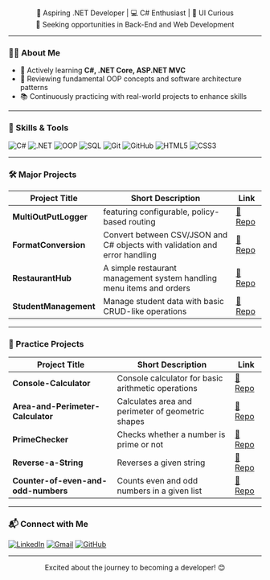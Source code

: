 <p align="center">
  🎯 Aspiring .NET Developer | 💻 C# Enthusiast | 🎨 UI Curious<br>
  👀 Seeking opportunities in Back-End and Web Development
</p>

---

### 👨‍💻 About Me

- 🧠 Actively learning **C#, .NET Core, ASP.NET MVC**
- 🔄 Reviewing fundamental OOP concepts and software architecture patterns
- 📚 Continuously practicing with real-world projects to enhance skills

---

### 🚀 Skills & Tools

![C#](https://img.shields.io/badge/C%23-239120?style=for-the-badge&logo=c-sharp&logoColor=white)
![.NET](https://img.shields.io/badge/.NET-512BD4?style=for-the-badge&logo=dotnet&logoColor=white)
![OOP](https://img.shields.io/badge/OOP-Practicing-blue?style=for-the-badge)
![SQL](https://img.shields.io/badge/SQL-Basics-lightgrey?style=for-the-badge&logo=sqlite&logoColor=white)
![Git](https://img.shields.io/badge/Git-F05032?style=for-the-badge&logo=git&logoColor=white)
![GitHub](https://img.shields.io/badge/GitHub-181717?style=for-the-badge&logo=github&logoColor=white)
![HTML5](https://img.shields.io/badge/HTML5-E34F26?style=for-the-badge&logo=html5&logoColor=white)
![CSS3](https://img.shields.io/badge/CSS3-1572B6?style=for-the-badge&logo=css3&logoColor=white)

---

### 🛠️ Major Projects

| Project Title         | Short Description | Link |
|-----------------------|-------------------|------|
| **MultiOutPutLogger**  | featuring configurable, policy-based routing | [🔗 Repo](https://github.com/Motahare-KamraniFard/MultiOutputLogger) |
| **FormatConversion**  | Convert between CSV/JSON and C# objects with validation and error handling | [🔗 Repo](https://github.com/Motahare-KamraniFard/FormatConversion) |
| **RestaurantHub**     | A simple restaurant management system handling menu items and orders | [🔗 Repo](https://github.com/Motahare-KamraniFard/RestaurantHub) |
| **StudentManagement** | Manage student data with basic CRUD-like operations | [🔗 Repo](https://github.com/Motahare-KamraniFard/StudentManagement) |

---

### 🔧 Practice Projects

| Project Title                      | Short Description | Link |
|-----------------------------------|-------------------|------|
| **Console-Calculator**             | Console calculator for basic arithmetic operations | [🔗 Repo](https://github.com/Motahare-KamraniFard/Console-Calculator) |
| **Area-and-Perimeter-Calculator**  | Calculates area and perimeter of geometric shapes | [🔗 Repo](https://github.com/Motahare-KamraniFard/Area-and-Perimeter-Calculator) |
| **PrimeChecker**                   | Checks whether a number is prime or not | [🔗 Repo](https://github.com/Motahare-KamraniFard/PrimeChecker) |
| **Reverse-a-String**               | Reverses a given string | [🔗 Repo](https://github.com/Motahare-KamraniFard/Reverse-a-String) |
| **Counter-of-even-and-odd-numbers**| Counts even and odd numbers in a given list | [🔗 Repo](https://github.com/Motahare-KamraniFard/Counter-of-even-and-odd-numbers) |

---

### 📬 Connect with Me

[![LinkedIn](https://img.shields.io/badge/LinkedIn-Connect-blue?style=for-the-badge&logo=linkedin)](https://www.linkedin.com/in/yourprofile)
[![Gmail](https://img.shields.io/badge/Gmail-kaamranifard%40gmail.com-red?style=for-the-badge&logo=gmail&logoColor=white)](mailto:kaamranifard@gmail.com)
[![GitHub](https://img.shields.io/badge/GitHub-Portfolio-black?style=for-the-badge&logo=github)](https://github.com/Motahare-KamraniFard)

---

<p align="center">
  Excited about the journey to becoming a developer! 😊
</p>
